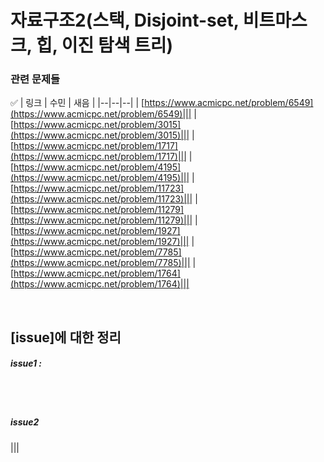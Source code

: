 
# 자료구조2(스택, Disjoint-set, 비트마스크, 힙, 이진 탐색 트리)

### 관련 문제들
✅
| 링크 | 수민 | 새음  |
|--|--|--|
| [https://www.acmicpc.net/problem/6549](https://www.acmicpc.net/problem/6549)|||
| [https://www.acmicpc.net/problem/3015](https://www.acmicpc.net/problem/3015)|||
| [https://www.acmicpc.net/problem/1717](https://www.acmicpc.net/problem/1717)|||
| [https://www.acmicpc.net/problem/4195](https://www.acmicpc.net/problem/4195)|||
| [https://www.acmicpc.net/problem/11723](https://www.acmicpc.net/problem/11723)|||
| [https://www.acmicpc.net/problem/11279](https://www.acmicpc.net/problem/11279)|||
| [https://www.acmicpc.net/problem/1927](https://www.acmicpc.net/problem/1927)|||
| [https://www.acmicpc.net/problem/7785](https://www.acmicpc.net/problem/7785)|||
| [https://www.acmicpc.net/problem/1764](https://www.acmicpc.net/problem/1764)|||

   

<br>

## [issue]에 대한 정리

##### issue1 : 



<br>
<br>

##### issue2 

|||
